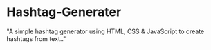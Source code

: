 # Hashtag-Generater
"A simple hashtag generator using HTML, CSS &amp; JavaScript to create hashtags from text.."
